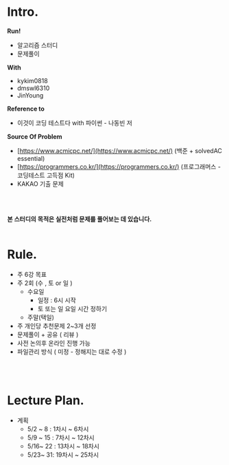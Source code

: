 # Intro.

**Run!**

- 알고리즘 스터디
- 문제풀이

**With**

- kykim0818
- dmswl6310
- JinYoung

**Reference to**

- 이것이 코딩 테스트다 with 파이썬 - 나동빈 저

 **Source Of Problem**

- [https://www.acmicpc.net/](https://www.acmicpc.net/)   (백준 + solvedAC essential)
- [https://programmers.co.kr/](https://programmers.co.kr/) (프로그래머스 - 코딩테스트 고득점  Kit)
- KAKAO 기출 문제
<br/>
<br/>

**본 스터디의 목적은 실전처럼 문제를 풀어보는 데 있습니다.**
<br/>
<br/>

# Rule.

- 주 6강 목표
- 주 2회 (수 , 토 or 일 )
    - 수요일
        - 일정  : 6시 시작
        - 토 또는 일 요일 시간 정하기
    - 주말(택일)
- 주 개인당 추천문제 2~3개 선정 
- 문제풀이 + 공유 ( 리뷰 )
- 사전 논의후 온라인 진행 가능 
- 파일관리 방식 ( 미정 - 정해지는 대로 수정 ) 

<br/>
<br/>

# Lecture Plan.

- 계획
    - 5/2 ~ 8 :  1차시 ~ 6차시
    - 5/9 ~ 15 : 7차시 ~   12차시
    - 5/16~ 22 : 13차시 ~ 18차시
    - 5/23~ 31: 19차시 ~ 25차시

<br/>
<br/>

